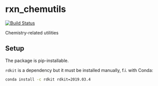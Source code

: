 # rxn_chemutils

[![Build Status](https://travis.ibm.com/rxn/rxn_chemutils.svg?token=zJxfB9t9kgVLYHLdp5pG&branch=develop)](https://travis.ibm.com/rxn/rxn_chemutils)

Chemistry-related utilities

## Setup

The package is pip-installable. 

`rdkit` is a dependency but it must be installed manually, f.i. with Conda:
```bash
conda install -c rdkit rdkit=2019.03.4
```